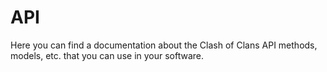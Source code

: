 # API
Here you can find a documentation about the Clash of Clans API methods, models, etc. that you can use in your software.
